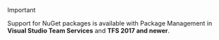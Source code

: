 > [!IMPORTANT]
> Support for NuGet packages is available with Package Management in **Visual Studio Team Services** and **TFS 2017 and newer**.